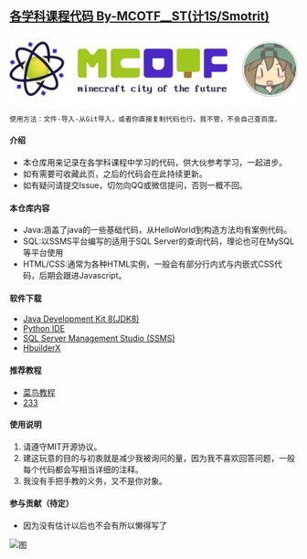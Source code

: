 ## [各学科课程代码 By-MCOTF__ST(计1S/Smotrit)](https://space.bilibili.com/19200133)

<p align="center">
<img src="SQL查询课程记录/MCOTF-01.png"/> 
</p>

```使用方法：文件-导入-从Git导入，或者你直接复制代码也行。我不管，不会自己查百度。```

#### 介绍
-	本仓库用来记录在各学科课程中学习的代码，供大伙参考学习，一起进步。	
-	如有需要可收藏此页，之后的代码会在此持续更新。
-	如有疑问请提交Issue，切勿向QQ或微信提问，否则一概不回。

#### 本仓库内容

-	Java:涵盖了java的一些基础代码，从HelloWorld到构造方法均有案例代码。
- 	SQL:以SSMS平台编写的适用于SQL Server的查询代码，理论也可在MySQL等平台使用
-	HTML/CSS:通常为各种HTML实例，一般会有部分行内式与内嵌式CSS代码，后期会跟进Javascript。

#### 软件下载

-   [Java Development Kit 8(JDK8)](https://www.oracle.com/java/technologies/downloads/#java8)
-   [Python IDE](https://www.python.org/downloads/)
-   [SQL Server Management Studio (SSMS)](https://learn.microsoft.com/zh-cn/sql/ssms/download-sql-server-management-studio-ssms?view=sql-server-ver16)
-   [HbuilderX](https://dcloud.io/hbuilderx.html)

#### 推荐教程
-	[菜鸟教程](https://www.runoob.com/)
-	[233](https://space.bilibili.com/19200133)

#### 使用说明

1.  请遵守MIT开源协议。
2.  建这玩意的目的与初衷就是减少我被询问的量，因为我不喜欢回答问题，一般每个代码都会写相当详细的注释。
3.  我没有手把手教的义务，又不是你对象。

#### 参与贡献（待定）

-  因为没有估计以后也不会有所以懒得写了

![图](https://i0.hdslb.com/bfs/album/8c1f9ad25e4b85ddb18e42a25013d4feeb66ae12.jpg)